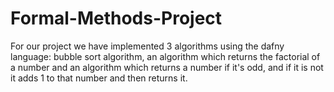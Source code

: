 # Formal-Methods-Project
For our project we have implemented 3 algorithms using the dafny language: bubble sort algorithm, an algorithm which returns the factorial of a number and an algorithm which returns a number if it's odd, and if it is not it adds 1 to that number and then returns it.

